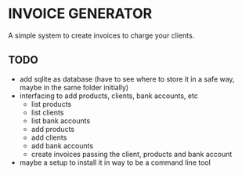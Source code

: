 # INVOICE GENERATOR
A simple system to create invoices to charge your clients.

## TODO
- add sqlite as database (have to see where to store it in a safe way, maybe in the same folder initially)
- interfacing to add products, clients, bank accounts, etc
    - list products
    - list clients 
    - list bank accounts
    - add products
    - add clients
    - add bank accounts
    - create invoices passing the client, products and bank account
- maybe a setup to install it in way to be a command line tool
